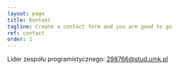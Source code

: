 ```yaml
---
layout: page
title: Kontakt
tagline: Create a contact form and you are good to go
ref: contact
order: 1
---
```


Lider zespołu programistycznego:
298766@stud.umk.pl